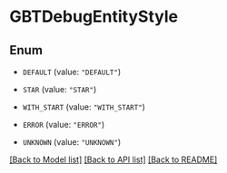# GBTDebugEntityStyle

## Enum


* `DEFAULT` (value: `"DEFAULT"`)

* `STAR` (value: `"STAR"`)

* `WITH_START` (value: `"WITH_START"`)

* `ERROR` (value: `"ERROR"`)

* `UNKNOWN` (value: `"UNKNOWN"`)


[[Back to Model list]](../README.md#documentation-for-models) [[Back to API list]](../README.md#documentation-for-api-endpoints) [[Back to README]](../README.md)



